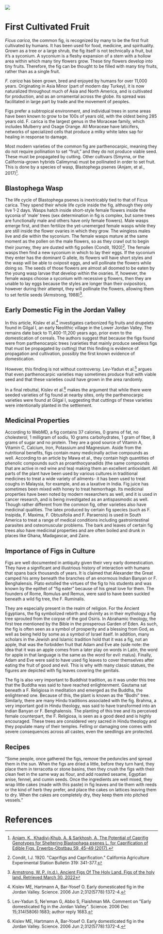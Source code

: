 <a href="https://juncture-digital.org"><img src="https://juncture-digital.org/images/ve-button.png"></a>

<param ve-config 
       title="The Extraordinary Common Fig"
       author="Elise Boisvert, Emma Van Metre, Alejandra Gonzalez"
       banner="https://i2.wp.com/www.themarginalian.org/wp-content/uploads/2020/01/elizabethblackwell_curiousherbal_fig.jpg?w=1366&ssl=1" 
       layout="vertical">

<!-- Entities discussed throughout the essay are typically defined before the essay text and
     are thus available in all text.  Entity identifiers (QIDs) can be found in either
     Wikipedia or Wikidata (https://www.wikidata.org)> -->
<param ve-entity eid="Q185372"> <!-- Girl with a Pearl Earring painting -->
<param ve-entity eid="Q41264"> <!-- Johannes Vermeer -->
<param ve-entity eid="Q221092"> <!-- Mauritshuis -->
<param ve-entity eid="Q36600"> <!-- The Hague -->

# First Cultivated Fruit
_Ficus carica_, the common fig, is recognized by many to be the first fruit cultivated by humans. It has been used for food, medicine, and spirituality. Grown as a tree or a large shrub, the fig itself is not technically a fruit, but it’s a syconium. A syconium is a fleshy expansion of a stem with a hollow area within which many tiny flowers grow. These tiny flowers develop into tiny fruits. Therefore, the fig can be thought to be filled with many tiny fruits, rather than as a single fruit. 
 
<param ve-image 
       url="https://radeecalcommunications.files.wordpress.com/2017/08/fig3.jpg">

_F. carica_ has been grown, bred and enjoyed by humans for over 11,000 years. Originating in Asia Minor (part of modern day Turkey), it is now naturalized throughout much of Asia and North America, and is cultivated for production, and as an ornamental across the globe. Its spread was facilitated in large part by trade and the movement of peoples. 

 <param ve-image 
       url="https://www.atlasbig.com/images/World-Figs-Production-Map.png">
    

Figs prefer a subtropical environment, and individual trees in some areas have been known to grow to be 100s of years old, with the oldest being 285 years old. F. carica is the largest genus in the Moraceae family, which includes Mulberry and Osage Orange. All Moraceae have laticifers, networks of specialized cells that produce a milky white latex sap for healing in response to damage.

<param ve-image 
       url="https://kalliergeia.com/wp-content/uploads/2018/03/14.-Ficus-carica-Kommi.jpg">

Most modern varieties of the common fig are parthenocarpic, meaning they do not require pollination to set “fruit,” and they do not produce viable seed. These must be propagated by cutting. Other cultivars (Smyrna, or the California-grown hybrids Calimyrna) must be pollinated in order to set fruit. This is done by a species of wasp, Blastophega psenes (Anjam, et al., 2017)[^1]. 

<param ve-image 
       url="https://alchetron.com/cdn/blastophaga-psenes-c5620701-61e1-4916-9f7c-1cfb0512c54-resize-750.jpeg">

## Blastophega Wasp

The life cycle of Blastophega psenes is inextricably tied to that of Ficus carica. They spend their whole life cycle inside the fig, although they only live 1-2 days. Wasps hatch inside short-style female flowers inside the syconia of ‘male’ trees (sex determination in fig is complex, but some trees are functionally male and others have only female flowers). Male wasps emerge first, and then fertilize the yet-unemerged female wasps while they are still inside the flower ovaries in which they grow. The wingless males live and die within the syconium. The female wasps mature at the same moment as the pollen on the male flowers, so as they crawl out to begin their journey, they are dusted with fig pollen (Condit, 1920)[^4]. The female wasps then find a new syconium in which to lay their eggs. If the syconium they enter has the dominant G allele, its flowers will have short styles and the wasp will be able to oviposit eggs, and will pollinate the flowers while doing so. The seeds of those flowers are almost all doomed to be eaten by the young wasp larvae that develop within the ovaries. If, however, the female wasps choose a syconium with recessive g flowers, then they are unable to lay eggs because the styles are longer than their ovipositors, however during their attempt, they will pollinate the flowers, allowing them to set fertile seeds (Armstrong, 1988)[^3].
<param ve-image 
       label="Fig Wasps" 
       description="Life cycle of a fig wasp" 
       url="https://cdn.britannica.com/17/24017-050-6D1C575F/life-cycle-fig-wasp.jpg">

## Early Domestic Fig in the Jordan Valley 

In this article, Kislev et al.[^6] investigates carbonized fig fruits and drupelets found in Gilgal I, an early Neolithic village in the Lower Jordan Valley. The remains date back to 11,400-11,200 years ago, prior even to the domestication of cereals. The authors suggest that because the figs found were from parthenocarpic trees (varieties that mainly produce seedless figs that must be propagated by cutting) that this finding is evidence of propagation and cultivation, possibly the first known evidence of domestication. 

<param ve-image 
       label="Carbonized fig fruit (Ficus carica var. domestica) from Gilgal I, broken lengthwise."
       decription="Orifice (A) surrounded by scales (B). The fruit skin (C) covers the thin fruitflesh (D) and its inner part (E), which includes the empty drupelets (F). Scale bar, 5 mm. [Panoramic scanning electron microscope micrographs by Y. Langsam]"
       url="https://www-science-org.proxy.library.cornell.edu/cms/10.1126/science.1125910/asset/80b41b9b-b5d2-44d8-af34-517175674c00/assets/graphic/312_1372_f1.jpeg">

However, this finding is not without controversy. Lev-Yadun et al.[^7] argues that even parthenocarpic varieties may sometimes produce fruit with viable seed and that these varieties could have grown in the area randomly.

<param ve-image
        label="Further carbonized fig remains found at Gilgal I, photograph courtesy of Jonathan Reif"
        url="https://media.npr.org/programs/morning/features/2006/jun/figs/fig_remains200-203f02186c687880d2c603e5e5e4c0837e1a7c2b-s600-c85.webp">


In a final rebuttal, Kislev et al.[^6] makes the argument that while there were seeded varieties of fig found at nearby sites, only the parthenocarpic varieties were found at Gilgal I, suggesting that cuttings of these varieties were intentionally planted in the settlement.

<param ve-image 
       label="An ancient fig (left) prepared to be analyzed under the microscope. To its right are an Iranian and Turkish variety respectively, photograph courtesy of Jonathan Reif"
       url="https://media-cldnry.s-nbcnews.com/image/upload/t_fit-1240w,f_auto,q_auto:best/msnbc/Components/Photos/060601/figs.jpg">


## Medicinal Properties

According to WebMD, a fig contains 37 calories, 0 grams of fat, no cholesterol, 1 milligram of sodiu, 10 grams carbohydrates, 1 gram of fiber, 8 grams of sugar and no protein. They are a good source of Vitamin A, Vitamin C, Calcium, Iron, Potassium and Magnesium. 
Aside from the nutritional benefits, figs contain many medicinally active compounds as well. According to an article by Mawa et al., they contain high quantities of phenolic compounds such as proanthocyanadids (the same compounds that are active in red wine and tea) making them an excellent antioxidant. All parts of the plant have been used by various cultures in traditional medicines to treat a wide variety of ailments- it has been used to treat coughs in Malaysia, for example, and as a laxative in India. Fig juice has sometimes been mixed with honey to treat hemorrhage. Its medicinal properties have been noted by modern researchers as well, and it is used in cancer research, and is being investigated as an antispasmodic as well. 
Though rather different from the common fig, other varieties also have medicinal qualities. The latex produced by certain fig species (such as F. Insipida, F. Maxima, F. Obtusifolia and F. Paraensis) is used in South America to treat a range of medical conditions including gastrointestinal parasites and osteomuscular problems. The bark and leaves of certain fig trees also have medicinal properties and are often boiled and drunk in places like Ghana, Madagascar, and Zaire. 
       
## Importance of Figs in Culture 
       
Figs are well documented in antiquity given their very early domestication. They have a significant and illustrious history of interaction with humans that spans back thousands of years. It is claimed that Alexander the Great camped his army beneath the branches of an enormous Indian Banyan or F. Benghalensis. Plato extolled the virtues of the fig to his students and was known by the epithet of “fig eater”  because of his great love for them. The founders of Rome, Romulus and Remus, were said to have been suckled beneath a wild fig tree, the F. Ruminalis.

<param ve-image 
       label="Kalamata String Figs. In ancient times, figs would often be strung together in a similar manner to this to aid with portability "
       url="https://www2.palomar.edu/users/warmstrong/images2/figstring1b.jpg">
       
They are especially present in the realm of religion. For the Ancient Egyptians, the fig symbolized rebirth and divinity as in their mythology a fig tree sprouted from the corpse of the god Osiris. In Abrahamic theology, the first tree mentioned by the Bible in the prosperous Garden of Eden. As such, the fig is often seen as a symbol of prosperity and a blessing from God, as well as being held by some as a symbol of Israel itself. In addition, many scholars in the Jewish and Islamic tradition hold that it was a fig, not an apple, that was the forbidden fruit that Adam and Eve ate (side note: the idea that it was an apple comes from a later play on words in Latin, the word for apple in that language is the same as the word for evil: malus). Finally, Adam and Eve were said to have used fig leaves to cover themselves after eating the fruit of good and evil. This is why with many classic statues, the figures are depicted with fig leaves covering the genitals.
       
The fig is also very important to Buddhist tradition, as it was under this tree that the Buddha was said to have reached enlightenment. Gautama sat beneath a F. Religiosa in meditation and emerged as the Buddha, the enlightened one. Because of this, the plant is known as the “Bodhi” tree. Similarly, there are many Hindu traditions associated with the fig. Brahma, a very important god in Hindu theology, was said to have transformed into an Indian Banyan or F. Benghalensis. The planting of this tree and its perceived female counterpart, the F. Religiosa, is seen as a good deed and is highly encouraged. These trees are considered very sacred in Hindu theology and they populate many of their temples. Felling or damaging one comes with severe consequences across all castes, even the seedlings are protected. 

<param ve-image 
       label="A fresh F. Religiosa leaf next to a dried counterpart. A traditional scene has been painted onto the leaf, highlighting its cultural significance"
       url="https://www2.palomar.edu/users/warmstrong/images2/ficrelig2b.jpg">
    
## Recipes 

“Some people, once gathered the figs, remove the peduncles and spread them in the sun. When the figs are dried a little, before they turn hard, they place them in terracotta or stone basins, then they crush the figs with their clean feet in the same way as flour, and add roasted sesame, Egyptian anise, fennel, and cumin seeds. Once the ingredients are well mixed, they wrap little cakes (made with this paste) in fig leaves and tie them with reeds or the kind of herb they prefer, and place the cakes on lattices leaving them to dry. When the cakes are completely dry, they keep them into pitched vessels.”

<param ve-image 
        label="From Columella’s ‘De Re Rustica,’ a 12-part latin treatise on agriculture from the 1400s. Translated into English”
        url="https://www.ameliesourget.net/wp-content/uploads/2016/11/Caton1.jpg">

# References

[^1]: [Anjam, K., Khadivi-Khub, A. & Sarkhosh, A. The Potential of Caprifig Genotypes for Sheltering Blastophaga psenes L. for Caprification of Edible Figs. Erwerbs-Obstbau 59, 45–49 (2017).](https://doi.org/10.1007/s10341-016-0296-4)
[^2]: Armstrong, W.P. 1988. "The Calimyrna Fig and Its Wasp." California Garden 79: 135-138.
[^3]: [Armstrong, W. P. (n.d.). Ancient Figs Of The Holy Land. Figs of the holy land. Retrieved March 30, 2022](https://www2.palomar.edu/users/warmstrong/ww0501.htm)
[^4]: Condit, I.J. 1920. "Caprifigs and Caprification." California Agriculture Experimental Station Bulletin 319: 341-377.
[^5]: [“Figs” Turismo Roma. (2022, January 28). Retrieved March 30, 2022](https://www.turismoroma.it/en/2092013-i-fichi)
[^6]: Kislev ME, Hartmann A, Bar-Yosef O. Early domesticated fig in the Jordan Valley. Science. 2006 Jun 2;312(5778):1372-4.
[^7]: Lev-Yadun S, Ne'eman G, Abbo S, Flaishman MA. Comment on "Early domesticated fig in the Jordan Valley". Science. 2006 Dec 15;314(5806):1683; author reply 1683.
[^8]: [Mawa, S., Husain, K., & Jantan, I. (2013). Ficus carica L. (Moraceae): Phytochemistry, Traditional Uses and Biological Activities. Evidence-based complementary and alternative medicine : eCAM, 2013, 974256] (https://doi.org/10.1155/2013/974256)
[^9]: [Wilson, David, and Anna Wilson. “Figs as a Global Spiritual and Material Resource for Humans.” Human Ecology 41, no. 3 (2013): 459–64.] (http://www.jstor.org/stable/24013754)                                                                                                            

